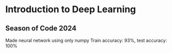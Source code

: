 # Introduction to Deep Learning

## Season of Code 2024
Made neural network using only numpy
Train accuracy: 93%, test accuracy: 100%
